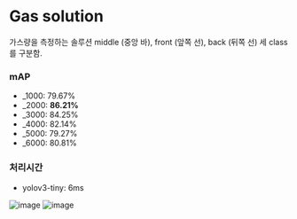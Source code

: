 # Gas solution

가스량을 측정하는 솔루션
middle (중앙 바), front (앞쪽 선), back (뒤쪽 선) 세 class를 구분함.

### mAP
+ _1000: 79.67%
+ _2000: **86.21%**
+ _3000: 84.25%
+ _4000: 82.14%
+ _5000: 79.27%
+ _6000: 80.81%

### 처리시간
+ yolov3-tiny: 6ms

![image](https://user-images.githubusercontent.com/48465197/99601809-86f04200-2a43-11eb-855c-9b24575f493c.png)
![image](https://user-images.githubusercontent.com/48465197/99601860-a38c7a00-2a43-11eb-8918-864f78e7f9f9.png)
